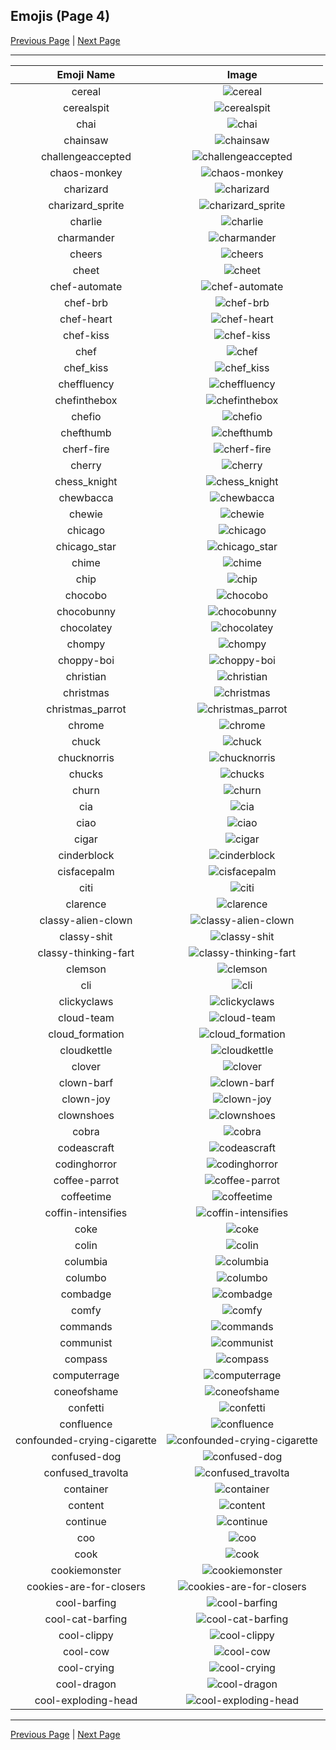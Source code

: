 
## Emojis (Page 4)

[Previous Page](/docs/chef/page-b-0003.md)
  | [Next Page](/docs/chef/page-c-0005.md)

<hr />

|Emoji Name|Image|
| :-: | :-: |
|cereal| ![cereal](/emojis/chef/cereal.png)|
|cerealspit| ![cerealspit](/emojis/chef/cerealspit.png)|
|chai| ![chai](/emojis/chef/chai.gif)|
|chainsaw| ![chainsaw](/emojis/chef/chainsaw.png)|
|challengeaccepted| ![challengeaccepted](/emojis/chef/challengeaccepted.png)|
|chaos-monkey| ![chaos-monkey](/emojis/chef/chaos-monkey.png)|
|charizard| ![charizard](/emojis/chef/charizard.png)|
|charizard_sprite| ![charizard_sprite](/emojis/chef/charizard_sprite.png)|
|charlie| ![charlie](/emojis/chef/charlie.png)|
|charmander| ![charmander](/emojis/chef/charmander.png)|
|cheers| ![cheers](/emojis/chef/cheers.png)|
|cheet| ![cheet](/emojis/chef/cheet.png)|
|chef-automate| ![chef-automate](/emojis/chef/chef-automate.png)|
|chef-brb| ![chef-brb](/emojis/chef/chef-brb.png)|
|chef-heart| ![chef-heart](/emojis/chef/chef-heart.png)|
|chef-kiss| ![chef-kiss](/emojis/chef/chef-kiss.png)|
|chef| ![chef](/emojis/chef/chef.png)|
|chef_kiss| ![chef_kiss](/emojis/chef/chef_kiss.png)|
|cheffluency| ![cheffluency](/emojis/chef/cheffluency.png)|
|chefinthebox| ![chefinthebox](/emojis/chef/chefinthebox.png)|
|chefio| ![chefio](/emojis/chef/chefio.png)|
|chefthumb| ![chefthumb](/emojis/chef/chefthumb.png)|
|cherf-fire| ![cherf-fire](/emojis/chef/cherf-fire.gif)|
|cherry| ![cherry](/emojis/chef/cherry.png)|
|chess_knight| ![chess_knight](/emojis/chef/chess_knight.png)|
|chewbacca| ![chewbacca](/emojis/chef/chewbacca.gif)|
|chewie| ![chewie](/emojis/chef/chewie.png)|
|chicago| ![chicago](/emojis/chef/chicago.jpg)|
|chicago_star| ![chicago_star](/emojis/chef/chicago_star.png)|
|chime| ![chime](/emojis/chef/chime.png)|
|chip| ![chip](/emojis/chef/chip.jpg)|
|chocobo| ![chocobo](/emojis/chef/chocobo.png)|
|chocobunny| ![chocobunny](/emojis/chef/chocobunny.png)|
|chocolatey| ![chocolatey](/emojis/chef/chocolatey.png)|
|chompy| ![chompy](/emojis/chef/chompy.gif)|
|choppy-boi| ![choppy-boi](/emojis/chef/choppy-boi.gif)|
|christian| ![christian](/emojis/chef/christian.png)|
|christmas| ![christmas](/emojis/chef/christmas.png)|
|christmas_parrot| ![christmas_parrot](/emojis/chef/christmas_parrot.gif)|
|chrome| ![chrome](/emojis/chef/chrome.png)|
|chuck| ![chuck](/emojis/chef/chuck.png)|
|chucknorris| ![chucknorris](/emojis/chef/chucknorris.png)|
|chucks| ![chucks](/emojis/chef/chucks.jpg)|
|churn| ![churn](/emojis/chef/churn.png)|
|cia| ![cia](/emojis/chef/cia.png)|
|ciao| ![ciao](/emojis/chef/ciao.gif)|
|cigar| ![cigar](/emojis/chef/cigar.jpg)|
|cinderblock| ![cinderblock](/emojis/chef/cinderblock.png)|
|cisfacepalm| ![cisfacepalm](/emojis/chef/cisfacepalm.png)|
|citi| ![citi](/emojis/chef/citi.jpg)|
|clarence| ![clarence](/emojis/chef/clarence.png)|
|classy-alien-clown| ![classy-alien-clown](/emojis/chef/classy-alien-clown.png)|
|classy-shit| ![classy-shit](/emojis/chef/classy-shit.png)|
|classy-thinking-fart| ![classy-thinking-fart](/emojis/chef/classy-thinking-fart.png)|
|clemson| ![clemson](/emojis/chef/clemson.png)|
|cli| ![cli](/emojis/chef/cli.gif)|
|clickyclaws| ![clickyclaws](/emojis/chef/clickyclaws.png)|
|cloud-team| ![cloud-team](/emojis/chef/cloud-team.png)|
|cloud_formation| ![cloud_formation](/emojis/chef/cloud_formation.png)|
|cloudkettle| ![cloudkettle](/emojis/chef/cloudkettle.png)|
|clover| ![clover](/emojis/chef/clover.png)|
|clown-barf| ![clown-barf](/emojis/chef/clown-barf.png)|
|clown-joy| ![clown-joy](/emojis/chef/clown-joy.png)|
|clownshoes| ![clownshoes](/emojis/chef/clownshoes.jpg)|
|cobra| ![cobra](/emojis/chef/cobra.png)|
|codeascraft| ![codeascraft](/emojis/chef/codeascraft.png)|
|codinghorror| ![codinghorror](/emojis/chef/codinghorror.png)|
|coffee-parrot| ![coffee-parrot](/emojis/chef/coffee-parrot.gif)|
|coffeetime| ![coffeetime](/emojis/chef/coffeetime.png)|
|coffin-intensifies| ![coffin-intensifies](/emojis/chef/coffin-intensifies.gif)|
|coke| ![coke](/emojis/chef/coke.jpg)|
|colin| ![colin](/emojis/chef/colin.png)|
|columbia| ![columbia](/emojis/chef/columbia.jpg)|
|columbo| ![columbo](/emojis/chef/columbo.jpg)|
|combadge| ![combadge](/emojis/chef/combadge.jpg)|
|comfy| ![comfy](/emojis/chef/comfy.png)|
|commands| ![commands](/emojis/chef/commands.jpg)|
|communist| ![communist](/emojis/chef/communist.png)|
|compass| ![compass](/emojis/chef/compass.png)|
|computerrage| ![computerrage](/emojis/chef/computerrage.gif)|
|coneofshame| ![coneofshame](/emojis/chef/coneofshame.png)|
|confetti| ![confetti](/emojis/chef/confetti.gif)|
|confluence| ![confluence](/emojis/chef/confluence.png)|
|confounded-crying-cigarette| ![confounded-crying-cigarette](/emojis/chef/confounded-crying-cigarette.png)|
|confused-dog| ![confused-dog](/emojis/chef/confused-dog.gif)|
|confused_travolta| ![confused_travolta](/emojis/chef/confused_travolta.gif)|
|container| ![container](/emojis/chef/container.png)|
|content| ![content](/emojis/chef/content.png)|
|continue| ![continue](/emojis/chef/continue.png)|
|coo| ![coo](/emojis/chef/coo.png)|
|cook| ![cook](/emojis/chef/cook.jpg)|
|cookiemonster| ![cookiemonster](/emojis/chef/cookiemonster.gif)|
|cookies-are-for-closers| ![cookies-are-for-closers](/emojis/chef/cookies-are-for-closers.png)|
|cool-barfing| ![cool-barfing](/emojis/chef/cool-barfing.png)|
|cool-cat-barfing| ![cool-cat-barfing](/emojis/chef/cool-cat-barfing.png)|
|cool-clippy| ![cool-clippy](/emojis/chef/cool-clippy.png)|
|cool-cow| ![cool-cow](/emojis/chef/cool-cow.png)|
|cool-crying| ![cool-crying](/emojis/chef/cool-crying.png)|
|cool-dragon| ![cool-dragon](/emojis/chef/cool-dragon.png)|
|cool-exploding-head| ![cool-exploding-head](/emojis/chef/cool-exploding-head.png)|

<hr/>

[Previous Page](/docs/chef/page-b-0003.md)
  | [Next Page](/docs/chef/page-c-0005.md)